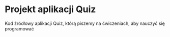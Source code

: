 # Projekt aplikacji Quiz
Kod źródłowy aplikacji Quiz, którą piszemy na ćwiczeniach, aby nauczyć się programować 

